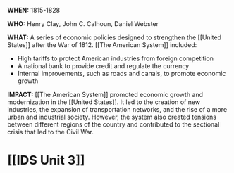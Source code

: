 **WHEN:** 1815-1828

**WHO:** Henry Clay, John C. Calhoun, Daniel Webster

**WHAT:** A series of economic policies designed to strengthen the [[United States]] after the War of 1812. [[The American System]] included:

* High tariffs to protect American industries from foreign competition
* A national bank to provide credit and regulate the currency
* Internal improvements, such as roads and canals, to promote economic growth

**IMPACT:** [[The American System]] promoted economic growth and modernization in the [[United States]]. It led to the creation of new industries, the expansion of transportation networks, and the rise of a more urban and industrial society. However, the system also created tensions between different regions of the country and contributed to the sectional crisis that led to the Civil War.
# [[IDS Unit 3]]